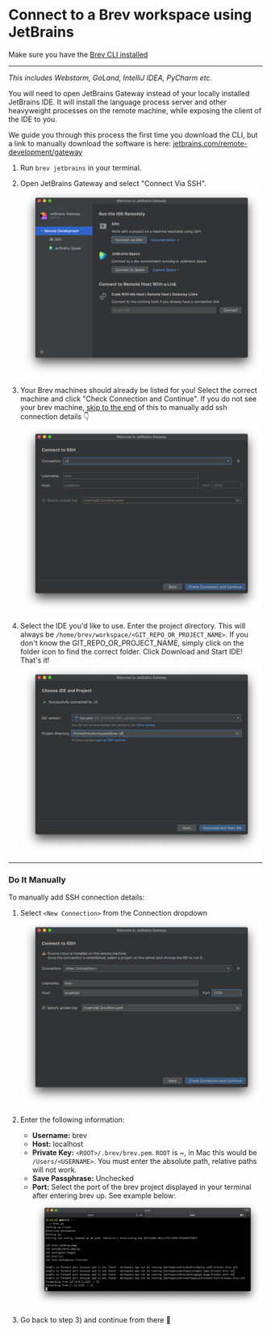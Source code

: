# Connect to a Brev workspace using JetBrains

Make sure you have the [Brev CLI installed](/)

---

_This includes Webstorm, GoLand, IntelliJ IDEA, PyCharm etc._

You will need to open JetBrains Gateway instead of your locally installed JetBrains IDE. It will install the language process server and other heavyweight processes on the remote machine, while exposing the client of the IDE to you.

We guide you through this process the first time you download the CLI, but a link to manually download the software is here: [jetbrains.com/remote-development/gateway](https://www.jetbrains.com/remote-development/gateway/)

1. Run `brev jetbrains` in your terminal.

2. Open JetBrains Gateway and select "Connect Via SSH".
![Screenshot](media/jetbrains1.png)

3. Your Brev machines should already be listed for you! Select the correct machine and click "Check Connection and Continue". If you do not see your brev machine, [skip to the end](#do-it-manually) of this to manually add ssh connection details 👇
![Screenshot](media/jetbrains2.png)

4. Select the IDE you'd like to use. Enter the project directory. This will always be `/home/brev/workspace/<GIT_REPO_OR_PROJECT_NAME>`. If you don't know the GIT_REPO_OR_PROJECT_NAME, simply click on the folder icon to find the correct folder. Click Download and Start IDE! That's it!
![Screenshot](media/jetbrains3.png)

---

### Do It Manually

To manually add SSH connection details:

1. Select `<New Connection>` from the Connection dropdown
![Screenshot](media/jetbrains5.png)

2. Enter the following information:
	* **Username:** brev
	* **Host:** localhost
	* **Private Key:** `<ROOT>/.brev/brev.pem`. `ROOT` is ~, in Mac this would be `/Users/<USERNAME>`. You must enter the absolute path, relative paths will not work.
	* **Save Passphrase:** Unchecked
	* **Port:** Select the port of the brev project displayed in your terminal after entering brev up. See example below:
![Screenshot](media/jetbrains6.png)

3. Go back to step 3) and continue from there 🙂
